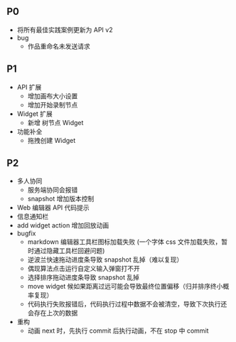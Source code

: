 ## P0
- 将所有最佳实践案例更新为 API v2
- bug
  - 作品重命名未发送请求

## P1
- API 扩展
  - 增加画布大小设置
  - 增加开始录制节点
- Widget 扩展
  - 新增 树节点 Widget 
- 功能补全
  - 拖拽创建 Widget

## P2
- 多人协同
  - 服务端协同会报错
  - snapshot 增加版本控制
- Web 编辑器 API 代码提示
- 信息通知栏
- add widget action 增加回放动画
- bugfix
  - markdown 编辑器工具栏图标加载失败 (一个字体 css 文件加载失败，暂时通过隐藏工具栏回避问题)
  - 逆波兰快速拖动进度条导致 snapshot 乱掉（难以复现）
  - 偶现算法点击运行自定义输入弹窗打不开
  - 选择排序拖动进度条导致 snapshot 乱掉
  - move widget 候如果距离过远可能会导致最终位置偏移（归并排序终小概率复现）
  - 代码执行失败报错后，代码执行过程中数据不会被清空，导致下次执行还会存在上次的数据
- 重构
  - 动画 next 时，先执行 commit 后执行动画，不在 stop 中 commit